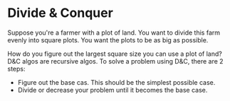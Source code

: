 # Divide & Conquer

Suppose you're a farmer with a plot of land.
You want to divide this farm evenly into square plots.
You want the plots to be as big as possible. 

How do you figure out the largest square size you can use a plot of land?
D&C algos are recursive algos.
To solve a problem using D&C, there are 2 steps:
+ Figure out the base cas. This should be the simplest possible case.
+ Divide or decrease your problem until it becomes the base case.

